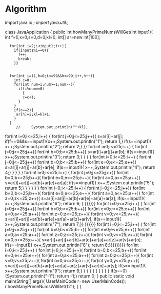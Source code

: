# Algorithm
import java.io.*;
import  java.util.*;

class JavaApplication
{
	public int howManyPrimeNumsWillGet(int input1){
	  int f=0,x=0,s=0,d=0,kl=0; int[] ar=new int[100];
	  
	  for(int i=2;i<input1;i++){
		if(input1%i==0){
		  f++;
		  break;
		}}
	
        
	  for(int i=11,h=0;i<=99&&h<=99;i++,h++){
		int c=0;
		for(int num=i;num>=1;num--){
		  if(i%num==0)
			{
			c=c+1;
		  }
		}
		if(c==2){
		 ar[h]=i;kl=kl+1;
		}
	  }
	     //     System.out.println(""+kl);
  for(int i=0;i<=25;i++)
	{
	for(int j=0;j<=25;j++){
            s=ar[i]+ar[j];
            if(f==0&&s==input1){x++;System.out.println("1");
		return 1;}
                if(s==input1){
		x++;System.out.println("2");
		return 2;}
        }}
  for(int i=0;i<=25;i++)
	{
	for(int j=0;j<=25;j++){
	 for(int b=0;b<=25;b++){
              s=ar[i]+ar[j]+ar[b];
		if(s==input1){
		  x++;System.out.println("3");
		  return 3;}
         }
        }
        }
       for(int i=0;i<=25;i++)
	{
	for(int j=0;j<=25;j++){
	 for(int b=0;b<=25;b++){
           for(int e=0;e<=25;e++){
               s=ar[i]+ar[j]+ar[b]+ar[e];
		if(s==input1){
		  x++;System.out.println("4");
		  return 4;}
           }
         }
        }
        }
     for(int i=0;i<=25;i++)
	{
	for(int j=0;j<=25;j++){
	 for(int b=0;b<=25;b++){
           for(int e=0;e<=25;e++){
            for(int a=0;a<=25;a++){
                     s=ar[i]+ar[j]+ar[b]+ar[e]+ar[a];
		if(s==input1){
		  x++;System.out.println("5");
		  return 5;}
            }
           }
         }
        }
        }
       for(int i=0;i<=25;i++)
	{
	for(int j=0;j<=25;j++){
	 for(int b=0;b<=25;b++){
           for(int e=0;e<=25;e++){
            for(int a=0;a<=25;a++){
            for(int z=0;z<=25;z++){
                     s=ar[i]+ar[j]+ar[b]+ar[e]+ar[a]+ar[z];
		if(s==input1){
		  x++;System.out.println("6");
		  return 6;  }
            }}}}}}
         for(int i=0;i<=25;i++)
	{
	for(int j=0;j<=25;j++){
	 for(int b=0;b<=25;b++){
           for(int e=0;e<=25;e++){
            for(int a=0;a<=25;a++){
            for(int z=0;z<=25;z++){
           for(int v=0;v<=25;v++){
                s=ar[i]+ar[j]+ar[b]+ar[e]+ar[a]+ar[z]+ar[v];
		if(s==input1){
		  x++;System.out.println("7");
		  return 7;}}
            }}}}}}
            for(int i=0;i<=25;i++)
	{
	for(int j=0;j<=25;j++){
	 for(int b=0;b<=25;b++){
           for(int e=0;e<=25;e++){
            for(int a=0;a<=25;a++){
            for(int z=0;z<=25;z++){
           for(int v=0;v<=25;v++){
             for(int o=0;o<=25;o++){
                 s=ar[i]+ar[j]+ar[b]+ar[e]+ar[a]+ar[z]+ar[v]+ar[o];
		if(s==input1){
		  x++;System.out.println("8");
		  return 8;}}}}}}}}}
           for(int i=0;i<=25;i++)
	{
	for(int j=0;j<=25;j++){
	 for(int b=0;b<=25;b++){
           for(int e=0;e<=25;e++){
            for(int a=0;a<=25;a++){
            for(int z=0;z<=25;z++){
           for(int v=0;v<=25;v++){
             for(int o=0;o<=25;o++){
                 for(int y=0;y<=25;y++){
                     s=ar[i]+ar[j]+ar[b]+ar[e]+ar[a]+ar[z]+ar[v]+ar[o]+ar[y];
		if(s==input1){
		  x++;System.out.println("9");
		  return 9;}
                 }
             }
           }
            }
            }
           }
         }
        }
        }
  	if(x==0){System.out.println("-1");
	  return -1;}
	  return 0;
	}
  public static void main(String[] args){
      UserMainCode r=new UserMainCode();
      r.howManyPrimeNumsWillGet(121);
  }
}
